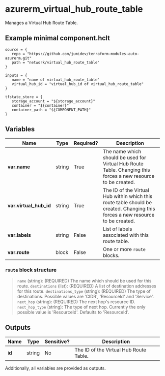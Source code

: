 # azurerm_virtual_hub_route_table

Manages a Virtual Hub Route Table.

## Example minimal component.hclt

```hcl
source = {
   repo = "https://github.com/jumidev/terraform-modules-auto-azurerm.git" 
   path = "network/virtual_hub_route_table" 
}

inputs = {
   name = "name of virtual_hub_route_table" 
   virtual_hub_id = "virtual_hub_id of virtual_hub_route_table" 
}

tfstate_store = {
   storage_account = "${storage_account}" 
   container = "${container}" 
   container_path = "${COMPONENT_PATH}" 
}

```

## Variables

| Name | Type | Required? |  Description |
| ---- | ---- | --------- |  ----------- |
| **var.name** | string | True | The name which should be used for Virtual Hub Route Table. Changing this forces a new resource to be created. | 
| **var.virtual_hub_id** | string | True | The ID of the Virtual Hub within which this route table should be created. Changing this forces a new resource to be created. | 
| **var.labels** | string | False | List of labels associated with this route table. | 
| **var.route** | block | False | One or more `route` blocks. | 

### `route` block structure

>`name` (string): (REQUIRED) The name which should be used for this route.
>`destinations` (list): (REQUIRED) A list of destination addresses for this route.
>`destinations_type` (string): (REQUIRED) The type of destinations. Possible values are 'CIDR', 'ResourceId' and 'Service'.
>`next_hop` (string): (REQUIRED) The next hop's resource ID.
>`next_hop_type` (string): The type of next hop. Currently the only possible value is 'ResourceId'. Defaults to 'ResourceId'.



## Outputs

| Name | Type | Sensitive? | Description |
| ---- | ---- | --------- | --------- |
| **id** | string | No  | The ID of the Virtual Hub Route Table. | 

Additionally, all variables are provided as outputs.
